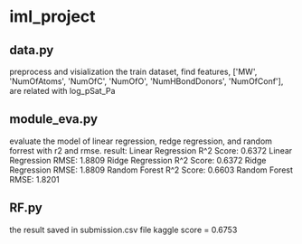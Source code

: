 # iml_project

## data.py
preprocess and visialization the train dataset,
find features, ['MW', 'NumOfAtoms', 'NumOfC', 'NumOfO', 'NumHBondDonors', 'NumOfConf'], are related with log_pSat_Pa

## module_eva.py
evaluate the model of linear regression, redge regression, and random forrest with r2 and rmse.
result:
Linear Regression R^2 Score: 0.6372
Linear Regression RMSE: 1.8809
Ridge Regression R^2 Score: 0.6372
Ridge Regression RMSE: 1.8809
Random Forest R^2 Score: 0.6603
Random Forest RMSE: 1.8201

## RF.py
the result saved in submission.csv file
kaggle score = 0.6753
